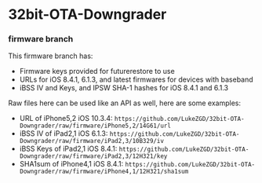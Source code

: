 # 32bit-OTA-Downgrader
### firmware branch
 
This firmware branch has:

- Firmware keys provided for futurerestore to use
- URLs for iOS 8.4.1, 6.1.3, and latest firmwares for devices with baseband
- iBSS IV and Keys, and IPSW SHA-1 hashes for iOS 8.4.1 and 6.1.3

Raw files here can be used like an API as well, here are some examples:

- URL of iPhone5,2 iOS 10.3.4: `https://github.com/LukeZGD/32bit-OTA-Downgrader/raw/firmware/iPhone5,2/14G61/url`
- iBSS IV of iPad2,1 iOS 6.1.3: `https://github.com/LukeZGD/32bit-OTA-Downgrader/raw/firmware/iPad2,3/10B329/iv`
- iBSS Keys of iPad2,1 iOS 8.4.1: `https://github.com/LukeZGD/32bit-OTA-Downgrader/raw/firmware/iPad2,3/12H321/key`
- SHA1sum of iPhone4,1 iOS 8.4.1: `https://github.com/LukeZGD/32bit-OTA-Downgrader/raw/firmware/iPhone4,1/12H321/sha1sum`

